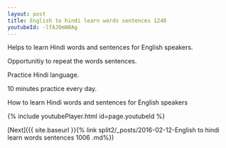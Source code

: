 ```yaml
---
layout: post
title: English to hindi learn words sentences 1248 
youtubeId: -lfAJOmN0Ag
---
```

 
 
Helps to learn Hindi words and sentences for English speakers.

Opportunitiy to repeat the words sentences. 

Practice Hindi language. 
 
10 minutes practice every day. 
 
How to learn Hindi words and sentences for English speakers 
 
{% include youtubePlayer.html id=page.youtubeId %}
 
 
[Next]({{ site.baseurl }}{% link  split2/_posts/2016-02-12-English to hindi learn words sentences 1006 .md%})
 
